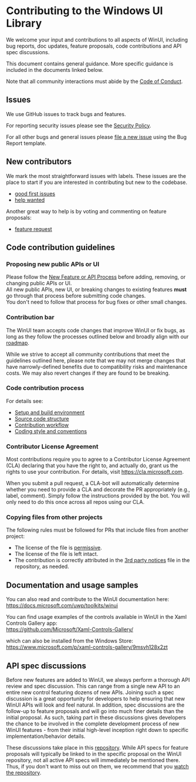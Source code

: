 # Contributing to the Windows UI Library

We welcome your input and contributions to all aspects of WinUI, including bug reports, doc updates, feature proposals, code contributions and API spec discussions.

This document contains general guidance. More specific guidance is included in the documents linked below.

Note that all community interactions must abide by the [Code of Conduct](CODE_OF_CONDUCT.md).

## Issues

We use GitHub issues to track bugs and features.

For reporting security issues please see the [Security Policy](docs/SECURITY.md).

For all other bugs and general issues please [file a new issue](https://github.com/Microsoft/microsoft-ui-xaml/issues/new/choose) using the Bug Report template.

## New contributors

We mark the most straightforward issues with labels. These issues are the place to start if you are interested in contributing but new to the codebase.

* [good first issues](https://github.com/Microsoft/microsoft-ui-xaml/labels/good%20first%20issue)
* [help wanted](https://github.com/Microsoft/microsoft-ui-xaml/labels/help%20wanted)

Another great way to help is by voting and commenting on feature proposals:

* [feature request](https://github.com/Microsoft/microsoft-ui-xaml/labels/feature%20request)

## Code contribution guidelines

### Proposing new public APIs or UI

Please follow the [New Feature or API Process](docs/feature_proposal_process.md) before adding, removing, or changing public APIs or UI.  
All new public APIs, new UI, or breaking changes to existing features **must** go through that process before submitting code changes.  
You don't need to follow that process for bug fixes or other small changes.

### Contribution bar

The WinUI team accepts code changes that improve WinUI or fix bugs, as long as they follow the processes outlined below and broadly align with our [roadmap](docs/roadmap.md).

While we strive to accept all community contributions that meet the guidelines outlined here, please note that we may not merge changes that have narrowly-defined benefits due to compatibility risks and maintenance costs. We may also revert changes if they are found to be breaking.

### Code contribution process

For details see:

* [Setup and build environment](docs/developer_guide.md#Prerequisites)
* [Source code structure](docs/source_code_structure.md)
* [Contribution workflow](docs/contribution_workflow.md)
* [Coding style and conventions](docs/code_style_and_conventions.md)

### Contributor License Agreement

Most contributions require you to agree to a Contributor License Agreement (CLA) declaring that you have the right to, and actually do, grant us the rights to use your contribution. For details, visit https://cla.microsoft.com.

When you submit a pull request, a CLA-bot will automatically determine whether you need to provide a CLA and decorate the PR appropriately (e.g., label, comment). Simply follow the instructions provided by the bot. You will only need to do this once across all repos using our CLA.

### Copying files from other projects

The following rules must be followed for PRs that include files from another project:

* The license of the file is [permissive](https://en.wikipedia.org/wiki/Permissive_free_software_licence).
* The license of the file is left intact.
* The contribution is correctly attributed in the [3rd party notices](https://github.com/dotnet/coreclr/blob/master/THIRD-PARTY-NOTICES.TXT)
file in the repository, as needed.

## Documentation and usage samples

You can also read and contribute to the WinUI documentation here:  
https://docs.microsoft.com/uwp/toolkits/winui

You can find usage examples of the controls available in WinUI in the Xaml Controls Gallery app:  
 https://github.com/Microsoft/Xaml-Controls-Gallery/  

 which can also be installed from the Windows Store:  
 https://www.microsoft.com/p/xaml-controls-gallery/9msvh128x2zt
 
 ## API spec discussions

Before new features are added to WinUI, we always perform a thorough API review and spec discussion. This can range from a single new API to an entire new control featuring dozens of new APIs. Joining such a spec discussion is a great opportunity for developers to help ensuring that new WinUI APIs will look and feel natural. In addition, spec discussions are the follow-up to feature proposals and will go into much finer details than the initial proposal. As such, taking part in these discussions gives developers the chance to be involved in the complete development process of new WinUI features - from their initial high-level inception right down to specific implementation/behavior details.

These discussions take place in this [repository](https://github.com/microsoft/microsoft-ui-xaml-specs). While API specs for feature proposals will typically be linked to in the specific proposal on the WinUI repository, not all active API specs will immediately be mentioned there. Thus, if you don't want to miss out on them, we recommend that you [watch the repository](https://docs.github.com/enterprise/2.15/user/articles/watching-and-unwatching-repositories).
